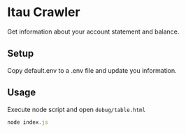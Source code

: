 # Itau Crawler

Get information about your account statement and balance.

## Setup

Copy default.env to a .env file and update you information.

## Usage

Execute node script and open `debug/table.html`

```js
node index.js
```